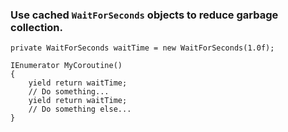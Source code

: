 ### Use cached `WaitForSeconds` objects to reduce garbage collection.

```CSharp
private WaitForSeconds waitTime = new WaitForSeconds(1.0f);

IEnumerator MyCoroutine()
{
    yield return waitTime;
    // Do something...
    yield return waitTime;
    // Do something else...
}
```

